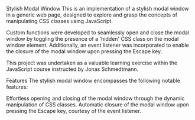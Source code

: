 Stylish Modal Window
This is an implementation of a stylish modal window in a generic web page, designed to explore and grasp the concepts of manipulating CSS classes using JavaScript.

Custom functions were developed to seamlessly open and close the modal window by toggling the presence of a 'hidden' CSS class on the modal window element. Additionally, an event listener was incorporated to enable the closure of the modal window upon pressing the Escape key.

This project was undertaken as a valuable learning exercise within the JavaScript course instructed by Jonas Schmedtmann.

Features
The stylish modal window encompasses the following notable features:

Effortless opening and closing of the modal window through the dynamic manipulation of CSS classes.
Automatic closure of the modal window upon pressing the Escape key, courtesy of the event listener.
